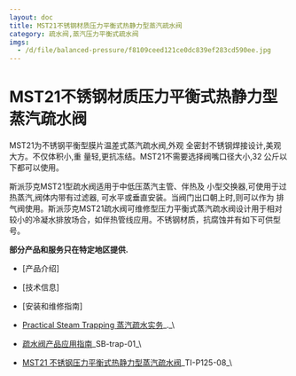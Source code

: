 ```yaml
---
layout: doc
title: MST21不锈钢材质压力平衡式热静力型蒸汽疏水阀
category: 疏水阀,蒸汽压力平衡式疏水阀
imgs:
  - /d/file/balanced-pressure/f8109ceed121ce0dc839ef283cd590ee.jpg
---
```


# MST21不锈钢材质压力平衡式热静力型蒸汽疏水阀

MST21为不锈钢平衡型膜片温差式蒸汽疏水阀,外观 全密封不锈钢焊接设计,美观大方。不仅体积小,重 量轻,更抗冻结。MST21不需要选择阀嘴口径大小,32 公斤以下都可以使用。

斯派莎克MST21型疏水阀适用于中低压蒸汽主管、伴热及 小型交换器,可使用于过热蒸汽,阀体内带有过滤器, 可水平或垂直安装。当阀门出口朝上时,则可以作为 排气阀使用。斯派莎克MST21疏水阀可维修型压力平衡式蒸汽疏水阀设计用于相对较小的冷凝水排放场合，如伴热管线应用。不锈钢材质，抗腐蚀并有如下可供型号。

**部分产品和服务只在特定地区提供.**

- [产品介绍]
- [技术信息]
- [安装和维修指南]

- [Practical Steam Trapping 蒸汽疏水实务](https://assets.spiraxvalve.com/pdf/Practical_Steam_Trapping_蒸汽疏水实务.pdf)\_.\_\
- [疏水阀产品应用指南](https://assets.spiraxvalve.com/pdf/SB-trap-01-%E7%96%8F%E6%B0%B4%E9%98%80%E4%BA%A7%E5%93%81%E5%BA%94%E7%94%A8%E6%8C%87%E5%8D%97.pdf)\_SB-trap-01\_\

- [MST21 不锈钢压力平衡式热静力型蒸汽疏水阀](https://assets.spiraxvalve.com/pdf/TI-P125-08-MST21%20不锈钢材质压力平衡式热静力型蒸汽疏水阀.pdf)\_TI-P125-08\_\
